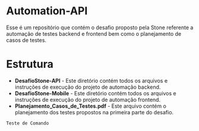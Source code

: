 # Automation-API

Esse é um repositório que contém o desafio proposto pela Stone referente a automação de testes backend e frontend bem como o planejamento de casos de testes.

# Estrutura

- **DesafioStone-API** -    Este diretório contém todos os arquivos e instruções de execução do projeto de automação backend.
- **DesafioStone-Mobile** - Este diretório contém todos os arquivos e instruções de execução do projeto de automação frontend.
- **Planejamento_Casos_de_Testes.pdf** - Este arquivo contém o planejamento dos testes propostos na primeira parte do desafio.

`Teste de Comando`
